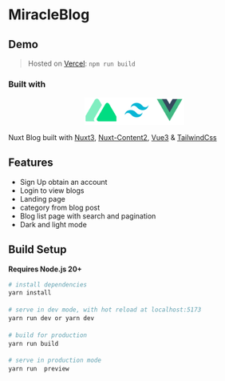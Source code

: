 # MiracleBlog





## Demo

<!-- https://blog.nurMiracle.xyz -->

> Hosted on [Vercel](https://vercel.com/): `npm run build`

### Built with

<p align="center">
    <img width="200" src="./assets/images/logo.png">
</p>

 Nuxt Blog built with [Nuxt3](https://nuxt.com), [Nuxt-Content2](https://content.nuxtjs.org/blog/announcing-v2/), [Vue3](https://vuejs.org) & [TailwindCss](https://tailwindcss.com/)


## Features
- Sign Up obtain an account
- Login to view blogs
- Landing page
- category from blog post
- Blog list page with search and pagination
- Dark and light mode



## Build Setup

**Requires Node.js 20+**

```bash
# install dependencies
yarn install

# serve in dev mode, with hot reload at localhost:5173
yarn run dev or yarn dev

# build for production
yarn run build

# serve in production mode
yarn run  preview